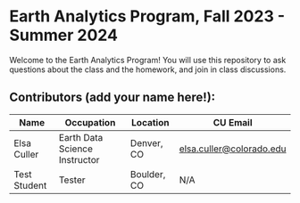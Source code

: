 # Earth Analytics Program, Fall 2023 - Summer 2024

Welcome to the Earth Analytics Program! You will use this repository to ask questions about the class and the homework, and join in class discussions.

## Contributors (add your name here!):

| Name | Occupation | Location | CU Email |
| ---- | ---------- | -------- | -------- |
| Elsa Culler | Earth Data Science Instructor | Denver, CO | elsa.culler@colorado.edu |
| Test Student | Tester | Boulder, CO | N/A |
